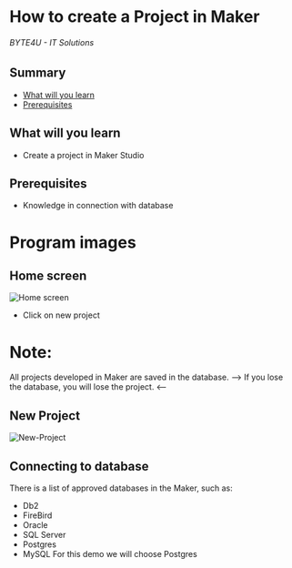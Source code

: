 # How to create a Project in Maker
###### BYTE4U - IT Solutions

## Summary
- [What will you learn](#What-will-you-learn)
- [Prerequisites](#Prerequisites)

## What will you learn
- Create a project in Maker Studio

## Prerequisites

- Knowledge in connection with database
  
# Program images

## Home screen

![Home screen](https://user-images.githubusercontent.com/77403094/136837831-1558e124-81ea-48c1-b00f-b321dca2040f.jpeg)

- Click on new project

# Note:
  All projects developed in Maker are saved in the database.
  --> If you lose the database, you will lose the project. <--
  
  ## New Project
  
  ![New-Project](https://user-images.githubusercontent.com/77403094/136843036-d1933776-fcb3-4b69-a8fc-a35cf9ad596d.jpeg)

## Connecting to database
There is a list of approved databases in the Maker, such as:
- Db2
- FireBird
- Oracle
- SQL Server
- Postgres
- MySQL
  For this demo we will choose Postgres                         

